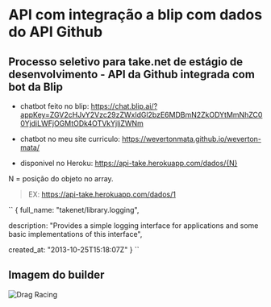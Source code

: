 # API com integração a blip com dados do API Github
## Processo seletivo para take.net de estágio de desenvolvimento - API da Github integrada com bot da Blip

- chatbot feito no blip:
https://chat.blip.ai/?appKey=ZGV2cHJvY2Vzc29zZWxldGl2bzE6MDBmN2ZkODYtMmNhZC00YjdiLWFjOGMtODk4OTVkYjliZWNm

- chatbot no meu site curriculo:
https://wevertonmata.github.io/weverton-mata/

-  disponivel no Heroku:
https://api-take.herokuapp.com/dados/{N}

N = posição do objeto no array.

> EX: https://api-take.herokuapp.com/dados/1

``
{
full_name: "takenet/library.logging",


description: "Provides a simple logging interface for applications and some basic implementations of this interface",

created_at: "2013-10-25T15:18:07Z"
}
``
## Imagem do builder

![Drag Racing](builder.jpg)

